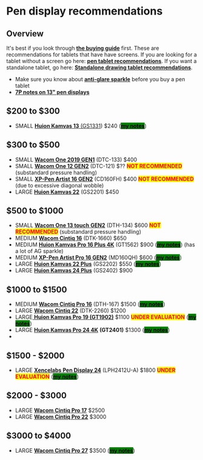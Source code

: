 # Pen display recommendations

## Overview

It's best if you look through [**the buying guide**](../buying-a-drawing-tablet/) first. These are recommendations for tablets that have have screens. If you are looking for a tablet without a screen go here: [**pen tablet recommendations**](pen-tablet-recommendations.md). If you want a standalone tablet, go here: [**Standalone drawing tablet recommendations**](standalone-drawing-tablet-recommendations.md).

* Make sure you know about [**anti-glare sparkle**](../guides/pen-displays/anti-glare-sparkle.md) before you buy a pen tablet
* [**7P notes on 13" pen displays**](../product-info/7p-notes-other/7p-notes-huion-gs1331-xppen-cd130fh.md)&#x20;

## $200 to $300 &#x20;

* SMALL [**Huion Kamvas 13** (GS1331](../product-info/huion/huion-kamvas/)) $240 ([<mark style="background-color:green;">**my notes**</mark>](../product-info/huion/huion-kamvas/7p-notes-huion-kamvas-13-gs1331.md))

## $300 to $500

* SMALL [**Wacom One 2019 GEN1**](../product-info/wacom/wacom-one-dtc-133/) (DTC-133) $400&#x20;
* SMALL [**Wacom One 12 GEN2**](../product-info/wacom/wacom-one-gen2/) (DTC-121) $?? <mark style="color:red;">**NOT RECOMMENDED**</mark> (substandard pressure handling)
* SMALL [**XP-Pen Artist 16 GEN2**](../product-info/xp-pen/xp-pen-artist-gen2/)  (CD160FH) $400 <mark style="color:red;">**NOT RECOMMENDED**</mark> (due to excessive diagonal wobble)&#x20;
* LARGE [**Huion Kamvas 22**](../product-info/huion/huion-kamvas/) (GS2201) $450

## **$500 to $1000**

* SMALL [**Wacom One 13 touch** **GEN2**](../product-info/wacom/wacom-one-gen2/) (DTH-134) $600 <mark style="color:red;">**NOT RECOMMENDED**</mark> (substandard pressure handling)&#x20;
* MEDIUM [**Wacom Cintiq 16**](../product-info/wacom/wacom-cintiq.md) (DTK-1660) $650
* MEDIUM [**Huion Kamvas Pro 16 Plus 4K**](../product-info/huion/huion-kamvas-pro/) (GT1562) $900 ([<mark style="background-color:green;">**my notes**</mark>](../product-info/huion/huion-kamvas-pro/7p-notes-huion-kamvas-pro-16-plus-4k-gt1562.md)) (has a lot of AG sparkle)&#x20;
* MEDIUM [**XP-Pen Artist Pro 16 GEN2**](../product-info/xp-pen/xp-pen-artist-pro-gen2/7p-notes-xp-pen-artist-pro-16-2nd-gen-md160qh.md) (MD160QH) $600 ([<mark style="background-color:green;">**my notes**</mark>](../product-info/xp-pen/xp-pen-artist-pro-gen2/7p-notes-xp-pen-artist-pro-16-2nd-gen-md160qh.md))
* LARGE [**Huion Kamvas 22 Plus**](../product-info/huion/huion-kamvas/) (GS2202) $550 ([<mark style="background-color:green;">**my notes**</mark>](../product-info/huion/huion-kamvas/7p-notes-huion-kamvas-22-plus.md))
* LARGE [**Huion Kamvas 24 Plus**](../product-info/huion/huion-kamvas/) (GS2402) $900&#x20;

## $1000 to $1500

* MEDIUM [**Wacom Cintiq Pro 16**](../product-info/wacom/wacom-cintiq-pro/) (DTH-167) $1500 ([<mark style="background-color:green;">**my notes**</mark>](../product-info/wacom/wacom-cintiq-pro/7p-notes-wacom-cintiq-pro-16-dth-167.md))
* LARGE [**Wacom Cintiq 22**](../product-info/wacom/wacom-cintiq.md) (DTK-2260) $1200
* LARGE[ **Huion Kamvas Pro 19 (GT1902)**](../product-info/huion/huion-kamvas-pro/) $1100  <mark style="color:red;">**UNDER EVALUATION**</mark> ([<mark style="background-color:green;">**my notes**</mark>](../product-info/huion/huion-kamvas-pro/7p-notes-huion-kamvas-pro-19-gt1902.md)) &#x20;
* LARGE [**Huion Kamvas Pro 24 4K**](../product-info/huion/huion-kamvas-pro/) **(GT2401)** $1300 ([<mark style="background-color:green;">**my notes**</mark>](../product-info/huion/huion-kamvas-pro/7p-notes-huion-kamvas-pro-24-4k-gt2401.md))
*

## $1500 - $2000

* LARGE [**Xencelabs Pen Display 24**](../product-info/xencelabs/) (LPH2412U-A) $1800  <mark style="color:red;">**UNDER EVALUATION**</mark> ([<mark style="background-color:green;">**my notes**</mark>](../product-info/xencelabs/7p-notes-xencelabs-pen-display-24.md))

## $2000 - $3000

* LARGE [**Wacom Cintiq Pro 17**](../product-info/wacom/wacom-cintiq-pro/) $2500
* LARGE [**Wacom Cintiq Pro 22**](../product-info/wacom/wacom-cintiq-pro/) $3000

## $3000 to $4000

* LARGE [**Wacom Cintiq Pro 27**](../product-info/wacom/wacom-cintiq-pro/) $3500 ([<mark style="background-color:green;">**my notes**</mark>](../product-info/wacom/wacom-cintiq-pro/7p-notes-wacom-dth271.md))
